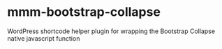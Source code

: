 mmm-bootstrap-collapse
======================

WordPress shortcode helper plugin for wrapping the Bootstrap Collapse native javascript function
